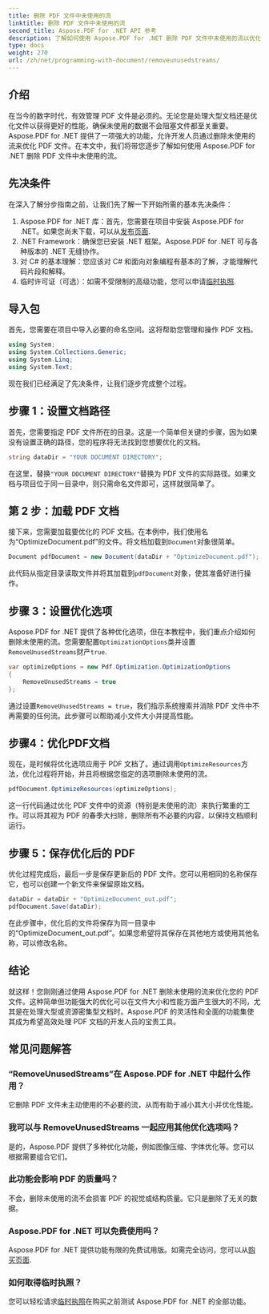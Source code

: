 ```yaml
---
title: 删除 PDF 文件中未使用的流
linktitle: 删除 PDF 文件中未使用的流
second_title: Aspose.PDF for .NET API 参考
description: 了解如何使用 Aspose.PDF for .NET 删除 PDF 文件中未使用的流以优化文件大小和性能。
type: docs
weight: 270
url: /zh/net/programming-with-document/removeunusedstreams/
---
```

## 介绍

在当今的数字时代，有效管理 PDF 文件是必须的。无论您是处理大型文档还是优化文件以获得更好的性能，确保未使用的数据不会阻塞文件都至关重要。Aspose.PDF for .NET 提供了一项强大的功能，允许开发人员通过删除未使用的流来优化 PDF 文件。在本文中，我们将带您逐步了解如何使用 Aspose.PDF for .NET 删除 PDF 文件中未使用的流。

## 先决条件

在深入了解分步指南之前，让我们先了解一下开始所需的基本先决条件：

1.  Aspose.PDF for .NET 库：首先，您需要在项目中安装 Aspose.PDF for .NET。如果您尚未下载，可以从[发布页面](https://releases.aspose.com/pdf/net/).
2. .NET Framework：确保您已安装 .NET 框架。Aspose.PDF for .NET 可与各种版本的 .NET 无缝协作。
3. 对 C# 的基本理解：您应该对 C# 和面向对象编程有基本的了解，才能理解代码片段和解释。
4. 临时许可证（可选）：如需不受限制的高级功能，您可以申请[临时执照](https://purchase.aspose.com/temporary-license/).


## 导入包

首先，您需要在项目中导入必要的命名空间。这将帮助您管理和操作 PDF 文档。

```csharp
using System;
using System.Collections.Generic;
using System.Linq;
using System.Text;
```

现在我们已经满足了先决条件，让我们逐步完成整个过程。

## 步骤 1：设置文档路径

首先，您需要指定 PDF 文件所在的目录。这是一个简单但关键的步骤，因为如果没有设置正确的路径，您的程序将无法找到您想要优化的文档。

```csharp
string dataDir = "YOUR DOCUMENT DIRECTORY";
```

在这里，替换`"YOUR DOCUMENT DIRECTORY"`替换为 PDF 文件的实际路径。如果文档与项目位于同一目录中，则只需命名文件即可，这样就很简单了。

## 第 2 步：加载 PDF 文档

接下来，您需要加载要优化的 PDF 文档。在本例中，我们使用名为“OptimizeDocument.pdf”的文件。将文档加载到`Document`对象很简单。

```csharp
Document pdfDocument = new Document(dataDir + "OptimizeDocument.pdf");
```

此代码从指定目录读取文件并将其加载到`pdfDocument`对象，使其准备好进行操作。

## 步骤 3：设置优化选项

 Aspose.PDF for .NET 提供了各种优化选项，但在本教程中，我们重点介绍如何删除未使用的流。您需要配置`OptimizationOptions`类并设置`RemoveUnusedStreams`财产`true`.

```csharp
var optimizeOptions = new Pdf.Optimization.OptimizationOptions
{
    RemoveUnusedStreams = true
};
```

通过设置`RemoveUnusedStreams = true`，我们指示系统搜索并消除 PDF 文件中不再需要的任何流。此步骤可以帮助减小文件大小并提高性能。

## 步骤4：优化PDF文档

现在，是时候将优化选项应用于 PDF 文档了。通过调用`OptimizeResources`方法，优化过程将开始，并且将根据您指定的选项删除未使用的流。

```csharp
pdfDocument.OptimizeResources(optimizeOptions);
```

这一行代码通过优化 PDF 文件中的资源（特别是未使用的流）来执行繁重的工作。可以将其视为 PDF 的春季大扫除，删除所有不必要的内容，以保持文档顺利运行。

## 步骤 5：保存优化后的 PDF

优化过程完成后，最后一步是保存更新后的 PDF 文件。您可以用相同的名称保存它，也可以创建一个新文件来保留原始文档。

```csharp
dataDir = dataDir + "OptimizeDocument_out.pdf";
pdfDocument.Save(dataDir);
```

在此步骤中，优化后的文件将保存为同一目录中的“OptimizeDocument_out.pdf”。如果您希望将其保存在其他地方或使用其他名称，可以修改名称。

## 结论

就这样！您刚刚通过使用 Aspose.PDF for .NET 删除未使用的流来优化您的 PDF 文件。这种简单但功能强大的优化可以在文件大小和性能方面产生很大的不同，尤其是在处理大型或资源密集型文档时。Aspose.PDF 的灵活性和全面的功能集使其成为希望高效处理 PDF 文档的开发人员的宝贵工具。

## 常见问题解答

### “RemoveUnusedStreams”在 Aspose.PDF for .NET 中起什么作用？
它删除 PDF 文件未主动使用的不必要的流，从而有助于减小其大小并优化性能。

### 我可以与 RemoveUnusedStreams 一起应用其他优化选项吗？
是的，Aspose.PDF 提供了多种优化功能，例如图像压缩、字体优化等。您可以根据需要组合它们。

### 此功能会影响 PDF 的质量吗？
不会，删除未使用的流不会损害 PDF 的视觉或结构质量。它只是删除了无关的数据。

### Aspose.PDF for .NET 可以免费使用吗？
 Aspose.PDF for .NET 提供功能有限的免费试用版。如需完全访问，您可以从[购买页面](https://purchase.aspose.com/buy).

### 如何取得临时执照？
您可以轻松请求[临时执照](https://purchase.aspose.com/temporary-license/)在购买之前测试 Aspose.PDF for .NET 的全部功能。